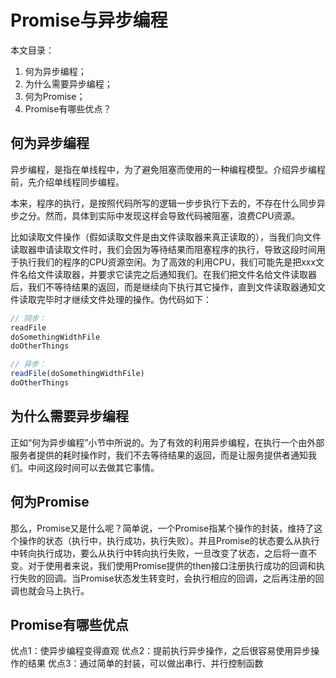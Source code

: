 # Promise与异步编程

本文目录：

1. 何为异步编程；
2. 为什么需要异步编程；
3. 何为Promise；
4. Promise有哪些优点？

## 何为异步编程

异步编程，是指在单线程中，为了避免阻塞而使用的一种编程模型。介绍异步编程前，先介绍单线程同步编程。

本来，程序的执行，是按照代码所写的逻辑一步步执行下去的，不存在什么同步异步之分。然而，具体到实际中发现这样会导致代码被阻塞，浪费CPU资源。

比如读取文件操作（假如读取文件是由文件读取器来真正读取的），当我们向文件读取器申请读取文件时，我们会因为等待结果而阻塞程序的执行，导致这段时间用于执行我们的程序的CPU资源空闲。为了高效的利用CPU，我们可能先是把xxx文件名给文件读取器，并要求它读完之后通知我们。在我们把文件名给文件读取器后，我们不等待结果的返回，而是继续向下执行其它操作，直到文件读取器通知文件读取完毕时才继续文件处理的操作。伪代码如下：

```js
// 同步：
readFile
doSomethingWidthFile
doOtherThings

// 异步：
readFile(doSomethingWidthFile)
doOtherThings
```

## 为什么需要异步编程

正如“何为异步编程”小节中所说的。为了有效的利用异步编程，在执行一个由外部服务者提供的耗时操作时，我们不去等待结果的返回，而是让服务提供者通知我们。中间这段时间可以去做其它事情。

## 何为Promise

那么，Promise又是什么呢？简单说，一个Promise指某个操作的封装，维持了这个操作的状态（执行中，执行成功，执行失败）。并且Promise的状态要么从执行中转向执行成功，要么从执行中转向执行失败，一旦改变了状态，之后将一直不变。对于使用者来说，我们使用Promise提供的then接口注册执行成功的回调和执行失败的回调。当Promise状态发生转变时，会执行相应的回调，之后再注册的回调也就会马上执行。

## Promise有哪些优点

优点1：使异步编程变得直观
优点2：提前执行异步操作，之后很容易使用异步操作的结果
优点3：通过简单的封装，可以做出串行、并行控制函数
